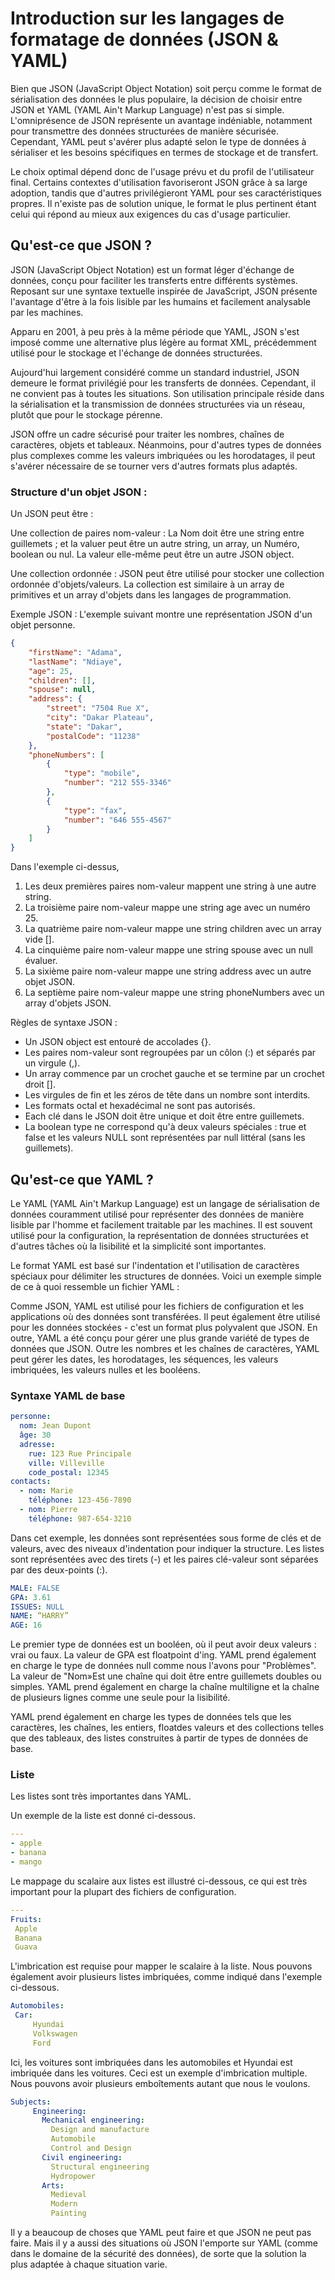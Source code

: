 
# Introduction sur les langages de formatage de données	(JSON & YAML)

Bien que JSON (JavaScript Object Notation) soit perçu comme le format de sérialisation des données le plus populaire, la décision de choisir entre JSON et YAML (YAML Ain't Markup Language) n'est pas si simple. L'omniprésence de JSON représente un avantage indéniable, notamment pour transmettre des données structurées de manière sécurisée. Cependant, YAML peut s'avérer plus adapté selon le type de données à sérialiser et les besoins spécifiques en termes de stockage et de transfert.

Le choix optimal dépend donc de l'usage prévu et du profil de l'utilisateur final. Certains contextes d'utilisation favoriseront JSON grâce à sa large adoption, tandis que d'autres privilégieront YAML pour ses caractéristiques propres. Il n'existe pas de solution unique, le format le plus pertinent étant celui qui répond au mieux aux exigences du cas d'usage particulier.

## Qu'est-ce que JSON ?

JSON (JavaScript Object Notation) est un format léger d'échange de données, conçu pour faciliter les transferts entre différents systèmes. Reposant sur une syntaxe textuelle inspirée de JavaScript, JSON présente l'avantage d'être à la fois lisible par les humains et facilement analysable par les machines.

Apparu en 2001, à peu près à la même période que YAML, JSON s'est imposé comme une alternative plus légère au format XML, précédemment utilisé pour le stockage et l'échange de données structurées.

Aujourd'hui largement considéré comme un standard industriel, JSON demeure le format privilégié pour les transferts de données. Cependant, il ne convient pas à toutes les situations. Son utilisation principale réside dans la sérialisation et la transmission de données structurées via un réseau, plutôt que pour le stockage pérenne.

JSON offre un cadre sécurisé pour traiter les nombres, chaînes de caractères, objets et tableaux. Néanmoins, pour d'autres types de données plus complexes comme les valeurs imbriquées ou les horodatages, il peut s'avérer nécessaire de se tourner vers d'autres formats plus adaptés.

### Structure d'un objet JSON :

Un JSON peut être :

Une collection de paires nom-valeur :
La Nom doit être une string entre guillemets ; et la valuer peut être un autre string, un array, un Numéro, boolean ou nul. La valeur elle-même peut être un autre JSON object.

Une collection ordonnée :
JSON peut être utilisé pour stocker une collection ordonnée d'objets/valeurs. La collection est similaire à un array de primitives et un array d'objets dans les langages de programmation.

Exemple JSON :
L'exemple suivant montre une représentation JSON d'un objet personne.

```json
{
    "firstName": "Adama",
    "lastName": "Ndiaye",
    "age": 25,
    "children": [],
    "spouse": null,
    "address": {
        "street": "7504 Rue X",
        "city": "Dakar Plateau",
        "state": "Dakar",
        "postalCode": "11238"
    },
    "phoneNumbers": [
        {
            "type": "mobile",
            "number": "212 555-3346"
        },
        {
            "type": "fax",
            "number": "646 555-4567"
        }
    ]
}
```
Dans l'exemple ci-dessus,

1. Les deux premières paires nom-valeur mappent une string à une autre string.
2. La troisième paire nom-valeur mappe une string age avec un numéro 25.
3. La quatrième paire nom-valeur mappe une string children avec un array vide [].
4. La cinquième paire nom-valeur mappe une string spouse avec un null évaluer.
5. La sixième paire nom-valeur mappe une string address avec un autre objet JSON.
6. La septième paire nom-valeur mappe une string phoneNumbers avec un array d'objets JSON.

Règles de syntaxe JSON :
- Un JSON object est entouré de accolades {}.
- Les paires nom-valeur sont regroupées par un côlon (:) et séparés par un virgule (,).
- Un array commence par un crochet gauche et se termine par un crochet droit [].
- Les virgules de fin et les zéros de tête dans un nombre sont interdits.
- Les formats octal et hexadécimal ne sont pas autorisés.
- Each clé dans le JSON doit être unique et doit être entre guillemets.
- La boolean type ne correspond qu'à deux valeurs spéciales : true et false et les valeurs NULL sont représentées par null littéral (sans les guillemets).

## Qu'est-ce que YAML ?

Le YAML (YAML Ain't Markup Language) est un langage de sérialisation de données couramment utilisé pour représenter des données de manière lisible par l'homme et facilement traitable par les machines. Il est souvent utilisé pour la configuration, la représentation de données structurées et d'autres tâches où la lisibilité et la simplicité sont importantes.

Le format YAML est basé sur l'indentation et l'utilisation de caractères spéciaux pour délimiter les structures de données. Voici un exemple simple de ce à quoi ressemble un fichier YAML :

Comme JSON, YAML est utilisé pour les fichiers de configuration et les applications où des données sont transférées. Il peut également être utilisé pour les données stockées - c'est un format plus polyvalent que JSON. En outre, YAML a été conçu pour gérer une plus grande variété de types de données que JSON. Outre les nombres et les chaînes de caractères, YAML peut gérer les dates, les horodatages, les séquences, les valeurs imbriquées, les valeurs nulles et les booléens.

### Syntaxe YAML de base

```yaml
personne:
  nom: Jean Dupont
  âge: 30
  adresse:
    rue: 123 Rue Principale
    ville: Villeville
    code_postal: 12345
contacts:
  - nom: Marie
    téléphone: 123-456-7890
  - nom: Pierre
    téléphone: 987-654-3210
```
Dans cet exemple, les données sont représentées sous forme de clés et de valeurs, avec des niveaux d'indentation pour indiquer la structure. Les listes sont représentées avec des tirets (-) et les paires clé-valeur sont séparées par des deux-points (:).

```yaml
MALE: FALSE
GPA: 3.61
ISSUES: NULL
NAME: “HARRY”
AGE: 16
```
Le premier type de données est un booléen, où il peut avoir deux valeurs : vrai ou faux. La valeur de GPA est floatpoint d'ing. YAML prend également en charge le type de données null comme nous l'avons pour "Problèmes". La valeur de "Nom»Est une chaîne qui doit être entre guillemets doubles ou simples. YAML prend également en charge la chaîne multiligne et la chaîne de plusieurs lignes comme une seule pour la lisibilité.

YAML prend également en charge les types de données tels que les caractères, les chaînes, les entiers, floatdes valeurs et des collections telles que des tableaux, des listes construites à partir de types de données de base.

### Liste
Les listes sont très importantes dans YAML.

Un exemple de la liste est donné ci-dessous.

```yaml
---
- apple
- banana
- mango
```
Le mappage du scalaire aux listes est illustré ci-dessous, ce qui est très important pour la plupart des fichiers de configuration.

```yaml
---
Fruits:
 Apple
 Banana
 Guava 
```
L'imbrication est requise pour mapper le scalaire à la liste. Nous pouvons également avoir plusieurs listes imbriquées, comme indiqué dans l'exemple ci-dessous.

```yaml
Automobiles:
 Car:
     Hyundai
     Volkswagen
     Ford
```

Ici, les voitures sont imbriquées dans les automobiles et Hyundai est imbriquée dans les voitures. Ceci est un exemple d'imbrication multiple. Nous pouvons avoir plusieurs emboîtements autant que nous le voulons.

```yaml
Subjects:
     Engineering:
       Mechanical engineering:
         Design and manufacture
         Automobile
         Control and Design
       Civil engineering:
         Structural engineering
         Hydropower
       Arts:
         Medieval
         Modern
         Painting
```

Il y a beaucoup de choses que YAML peut faire et que JSON ne peut pas faire. Mais il y a aussi des situations où JSON l'emporte sur YAML (comme dans le domaine de la sécurité des données), de sorte que la solution la plus adaptée à chaque situation varie.

